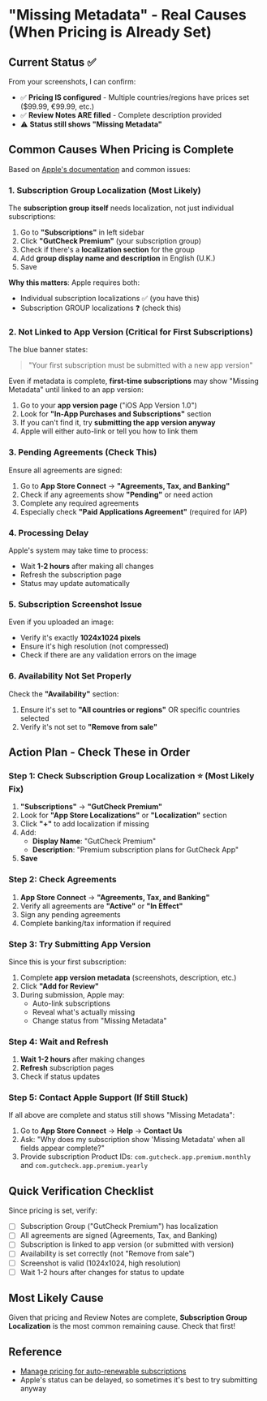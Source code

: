 # "Missing Metadata" - Real Causes (When Pricing is Already Set)

## Current Status ✅

From your screenshots, I can confirm:
- ✅ **Pricing IS configured** - Multiple countries/regions have prices set ($99.99, €99.99, etc.)
- ✅ **Review Notes ARE filled** - Complete description provided
- ⚠️ **Status still shows "Missing Metadata"**

## Common Causes When Pricing is Complete

Based on [Apple's documentation](https://developer.apple.com/help/app-store-connect/manage-subscriptions/manage-pricing-for-auto-renewable-subscriptions) and common issues:

### 1. **Subscription Group Localization** (Most Likely)

The **subscription group itself** needs localization, not just individual subscriptions:

1. Go to **"Subscriptions"** in left sidebar
2. Click **"GutCheck Premium"** (your subscription group)
3. Check if there's a **localization section** for the group
4. Add **group display name and description** in English (U.K.)
5. Save

**Why this matters**: Apple requires both:
- Individual subscription localizations ✅ (you have this)
- Subscription GROUP localizations ❓ (check this)

### 2. **Not Linked to App Version** (Critical for First Subscriptions)

The blue banner states:
> "Your first subscription must be submitted with a new app version"

Even if metadata is complete, **first-time subscriptions** may show "Missing Metadata" until linked to an app version:

1. Go to your **app version page** ("iOS App Version 1.0")
2. Look for **"In-App Purchases and Subscriptions"** section
3. If you can't find it, try **submitting the app version anyway**
4. Apple will either auto-link or tell you how to link them

### 3. **Pending Agreements** (Check This)

Ensure all agreements are signed:

1. Go to **App Store Connect** → **"Agreements, Tax, and Banking"**
2. Check if any agreements show **"Pending"** or need action
3. Complete any required agreements
4. Especially check **"Paid Applications Agreement"** (required for IAP)

### 4. **Processing Delay**

Apple's system may take time to process:

- Wait **1-2 hours** after making all changes
- Refresh the subscription page
- Status may update automatically

### 5. **Subscription Screenshot Issue**

Even if you uploaded an image:
- Verify it's exactly **1024x1024 pixels**
- Ensure it's high resolution (not compressed)
- Check if there are any validation errors on the image

### 6. **Availability Not Set Properly**

Check the **"Availability"** section:
1. Ensure it's set to **"All countries or regions"** OR specific countries selected
2. Verify it's not set to **"Remove from sale"**

## Action Plan - Check These in Order

### Step 1: Check Subscription Group Localization ⭐ (Most Likely Fix)

1. **"Subscriptions"** → **"GutCheck Premium"**
2. Look for **"App Store Localizations"** or **"Localization"** section
3. Click **"+"** to add localization if missing
4. Add:
   - **Display Name**: "GutCheck Premium"
   - **Description**: "Premium subscription plans for GutCheck App"
5. **Save**

### Step 2: Check Agreements

1. **App Store Connect** → **"Agreements, Tax, and Banking"**
2. Verify all agreements are **"Active"** or **"In Effect"**
3. Sign any pending agreements
4. Complete banking/tax information if required

### Step 3: Try Submitting App Version

Since this is your first subscription:
1. Complete **app version metadata** (screenshots, description, etc.)
2. Click **"Add for Review"**
3. During submission, Apple may:
   - Auto-link subscriptions
   - Reveal what's actually missing
   - Change status from "Missing Metadata"

### Step 4: Wait and Refresh

1. **Wait 1-2 hours** after making changes
2. **Refresh** subscription pages
3. Check if status updates

### Step 5: Contact Apple Support (If Still Stuck)

If all above are complete and status still shows "Missing Metadata":
1. Go to **App Store Connect** → **Help** → **Contact Us**
2. Ask: "Why does my subscription show 'Missing Metadata' when all fields appear complete?"
3. Provide subscription Product IDs: `com.gutcheck.app.premium.monthly` and `com.gutcheck.app.premium.yearly`

## Quick Verification Checklist

Since pricing is set, verify:

- [ ] Subscription Group ("GutCheck Premium") has localization
- [ ] All agreements are signed (Agreements, Tax, and Banking)
- [ ] Subscription is linked to app version (or submitted with version)
- [ ] Availability is set correctly (not "Remove from sale")
- [ ] Screenshot is valid (1024x1024, high resolution)
- [ ] Wait 1-2 hours after changes for status to update

## Most Likely Cause

Given that pricing and Review Notes are complete, **Subscription Group Localization** is the most common remaining cause. Check that first!

## Reference

- [Manage pricing for auto-renewable subscriptions](https://developer.apple.com/help/app-store-connect/manage-subscriptions/manage-pricing-for-auto-renewable-subscriptions)
- Apple's status can be delayed, so sometimes it's best to try submitting anyway

